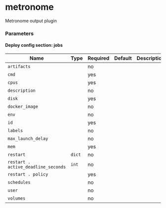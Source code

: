 <!--
NOTE: this document is automatically generated. Any manual changes will get overwritten.
-->
# metronome

Metronome output plugin

### Parameters


#### Deploy config section: jobs

Name | Type | Required | Default | Description
--- | --- | --- | --- | ---
`artifacts`||no||
`cmd`||yes||
`cpus`||yes||
`description`||no||
`disk`||yes||
`docker_image`||no||
`env`||no||
`id`||yes||
`labels`||no||
`max_launch_delay`||no||
`mem`||yes||
`restart`|`dict`|no||
`restart . active_deadline_seconds`|`int`|no||
`restart . policy`||yes||
`schedules`||no||
`user`||no||
`volumes`||no||

